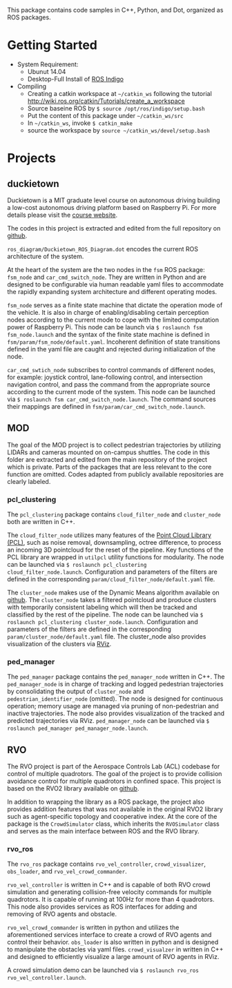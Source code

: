 This package contains code samples in C++, Python, and Dot, organized as ROS packages.

# Getting Started
- System Requirement:
    + Ubunut 14.04
    + Desktop-Full Install of [ROS Indigo](http://wiki.ros.org/indigo/Installation/Ubuntu)
- Compiling
    + Creating a catkin workspace at `~/catkin_ws` following the tutorial http://wiki.ros.org/catkin/Tutorials/create_a_workspace
    + Source baseine ROS by `$ source /opt/ros/indigo/setup.bash`
    + Put the content of this package under `~/catkin_ws/src`
    + In `~/catkin_ws`, invoke `$ catkin_make`
    + source the workspace by `source ~/catkin_ws/devel/setup.bash`

# Projects

## duckietown ##
Duckietown is a MIT graduate level course on autonomous driving building a low-cost autonomous driving platform based on Raspberry Pi. For more details please visit the [course website](http://duckietown.mit.edu/).

The codes in this project is extracted and edited from the full repository on [github](https://github.com/duckietown/Software).

`ros_diagram/Duckietown_ROS_Diagram.dot` encodes the current ROS architecture of the system.

At the heart of the system are the two nodes in the `fsm` ROS package: `fsm_node` and `car_cmd_switch_node`. They are written in Python and are designed to be configurable via human readable yaml files to accommodate the rapidly expanding system architecture and different operating modes.

`fsm_node` serves as a finite state machine that dictate the operation mode of the vehicle. It is also in charge of enabling/disabling certain perception nodes according to the current mode to cope with the limited computation power of Raspberry Pi. This node can be launch via `$ roslaunch fsm fsm_node.launch` and the syntax of the finite state machine is defined in `fsm/param/fsm_node/default.yaml`. Incoherent definition of state transitions defined in the yaml file are caught and rejected during initialization of the node.

`car_cmd_swtich_node` subscribes to control commands of different nodes, for example: joystick control, lane-following control, and intersection navigation control, and pass the command from the appropriate source according to the current mode of the system. This node can be launched via `$ roslaunch fsm car_cmd_switch_node.launch`. The command sources their mappings are defined in `fsm/param/car_cmd_switch_node.launch`.

## MOD ##
The goal of the MOD project is to collect pedestrian trajectories by utilizing LIDARs and cameras mounted on on-campus shuttles. The code in this folder are extracted and edited from the main repository of the project which is private. Parts of the packages that are less relevant to the core function are omitted. Codes adapted from publicly available repositories are clearly labeled.

### pcl_clustering ###
The `pcl_clustering` package contains `cloud_filter_node` and `cluster_node` both are written in C++.

The `cloud_filter_node` utilizes many features of the [Point Cloud Library (PCL)](http://pointclouds.org/), such as noise removal, downsampling, octree difference, to process an incoming 3D pointcloud for the reset of the pipeline. Key functions of the PCL library are wrapped in `utilpcl` utility functions for modularity. The node can be launched via `$ roslaunch pcl_clustering cloud_filter_node.launch`. Configuration and parameters of the filters are defined in the corresponding `param/cloud_filter_node/default.yaml` file.

The `cluster_node` makes use of the Dynamic Means algorithm available on [github](https://github.com/trevorcampbell/dynamic-means). The `cluster_node` takes a filtered pointcloud and produce clusters with temporarily consistent labeling which will then be tracked and classified by the rest of the pipeline. The node can be launched via `$ roslaunch pcl_clustering cluster_node.launch`. Configuration and parameters of the filters are defined in the corresponding `param/cluster_node/default.yaml` file. The cluster_node also provides visualization of the clusters via [RViz](http://wiki.ros.org/rviz).

### ped_manager ###
The `ped_manager` package contains the `ped_manager_node` written in C++. The `ped_manager_node` is in charge of tracking and logged pedestrian trajectories by consolidating the output of `cluster_node` and `pedestrian_identifier_node` (omitted). The node is designed for continuous operation; memory usage are managed via pruning of non-pedestrian and inactive trajectories. The node also provides visualization of the tracked and predicted trajectories via RViz. `ped_manager_node` can be launched via `$ roslaunch ped_manager ped_manager_node.launch`.

## RVO ##
The RVO project is part of the Aerospace Controls Lab (ACL) codebase for control of multiple quadrotors. The goal of the project is to provide collision avoidance control for multiple quadrotors in confined space. This project is based on the RVO2 library available on [github](https://github.com/snape/RVO2).

In addition to wrapping the library as a ROS package, the project also provides addition features that was not available in the original RVO2 library such as agent-specific topology and cooperative index. At the core of the package is the `CrowdSimulator` class, which inherits the `RVOSimulator` class and serves as the main interface between ROS and the RVO library.

### rvo_ros ###
The `rvo_ros` package contains `rvo_vel_controller`, `crowd_visualizer`, `obs_loader`, and `rvo_vel_crowd_commander`.

`rvo_vel_controller` is written in C++ and is capable of both RVO crowd simulation and generating collision-free velocity commands for multiple quadrotors. It is capable of running at 100Hz for more than 4 quadrotors. This node also provides services as ROS interfaces for adding and removing of RVO agents and obstacle.

`rvo_vel_crowd_commander` is written in python and utilizes the aforementioned services interface to create a crowd of RVO agents and control their behavior. `obs_loader` is also written in python and is designed to manipulate the obstacles via yaml files. `crowd_visualzer` in written in C++ and designed to efficiently visualize a large amount of RVO agents in RViz.

A crowd simulation demo can be launched via `$ roslaunch rvo_ros rvo_vel_controller.launch`.